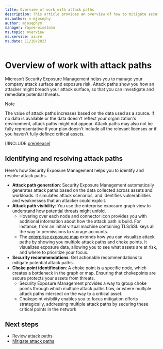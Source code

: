```yaml
---
title: Overview of work with attack paths
description: This article provides an overview of how to mitigate security risks using attack paths in Microsoft Exposure Management.
ms.author: v-mjosephy
author: mjosephym
manager: rayne-wiselman
ms.topic: overview
ms.service: azure
ms.date: 11/28/2023
---
```


# Overview of work with attack paths

Microsoft Security Exposure Management helps you to manage your company attack surface and exposure risk. Attack paths show you how an attacker might breach your attack surface, so that you can investigate and remediate potential threats.

> [!NOTE]
> The value of attack paths increases based on the data used as a source. If no data is available or the data doesn't reflect your organization's environment, attack paths might not appear. Attack paths may also not be fully representative if your plan doesn't include all the relevant licenses or if you haven't fully defined critical assets.

[!INCLUDE [prerelease](../includes/prerelease.md)]
<!--:::image type="content" source="media/work-attack-paths-overview/attack-paths.png" alt-text="Screenshot of the attack path window":::
-->
## Identifying and resolving attack paths

Here's how Security Exposure Management helps you to identify and resolve attack paths.

- **Attack path generation**: Security Exposure Management automatically generates attack paths based on the data collected across assets and workloads. It simulates attack scenarios, and identifies vulnerabilities and weaknesses that an attacker could exploit.
- **Attack path visibility**: You use the enterprise exposure graph view to understand how potential threats might unfold.
  - Hovering over each node and connector icon provides you with additional information about how the attack path is build. For instance, from an initial virtual machine containing TLS/SSL keys all the way to permissions to storage accounts.
  - The [enterprise exposure map](enterprise-exposure-map.md) extends how you can visualize attack paths by showing you multiple attack paths and choke points. It visualizes exposure data, allowing you to see what assets are at risk, and where to prioritize your focus.
- **Security recommendations**: Get actionable recommendations to mitigate potential attack paths.
- **Choke point identification**: A choke point is a specific node, which creates a bottleneck in the graph or map. Ensuring that chokepoints are secure protects your assets from threats.
  - Security Exposure Management provides a way to group choke points through which multiple attack paths flow, or where multiple attack paths intersect on the way to a critical asset.
  - Chokepoint visibility enables you to focus mitigation efforts strategically, addressing multiple attack paths by securing these critical points in the network.
<!--:::image type="content" source="./media/review-attack-paths/attack-paths-graph.png" alt-text="Screenshot of the graph visualization of attack path"::: -->

## Next steps

- [Review attack paths](review-attack-paths.md)
- [Mitigate attack paths](attack-paths-analysis-remediation.md)